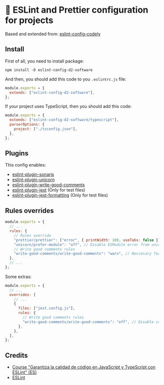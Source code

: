 # 🔧 ESLint and Prettier configuration for projects

Based and extended from: [eslint-config-codely](https://github.com/CodelyTV/eslint-config-codely)

## Install

First of all, you need to install package:

```shell
npm install -D eslint-config-d2-software
```

And then, you should add this code to you `.eslintrc.js` file:

```javascript
module.exports = {
  extends: ["eslint-config-d2-software"],
};
```

If your project uses TypeScript, then you should add this code:

```javascript
module.exports = {
  extends: ["eslint-config-d2-software/typescript"],
  parserOptions: {
    project: ["./tsconfig.json"],
  },
};
```

## Plugins

This config enables:

- [eslint-plugin-sonarjs](https://www.npmjs.com/package/eslint-plugin-sonarjs)
- [eslint-plugin-unicorn](https://www.npmjs.com/package/eslint-plugin-unicorn)
- [eslint-plugin-write-good-comments](https://www.npmjs.com/package/eslint-plugin-write-good-comments)
- [eslint-plugin-jest](https://www.npmjs.com/package/eslint-plugin-jest) (Only for test files)
- [eslint-plugin-jest-formatting](https://www.npmjs.com/package/eslint-plugin-jest-formatting) (Only for test files)

## Rules overrides

```javascript
module.exports = {
  // ...
  rules: {
    // Rules override
    "prettier/prettier": ["error", { printWidth: 100, useTabs: false }], // Disabled codely useTabs (sorry I prefer spaces)
    "unicorn/prefer-module": "off", // Disable ESModule error from unicorn
    // Write good comments rules
    "write-good-comments/write-good-comments": "warn", // Neccesary for write-good-comments plugin
  },
  // ...
};
```

Some extras:

```javascript
module.exports = {
  // ...
  overrides: [
    // ...
    {
      files: ["jest.config.js"],
      rules: {
        // Write good comments rules
        "write-good-comments/write-good-comments": "off", // Disable comments check in Jest config file
      },
    },
  ],
};
```

## Credits

- [Course "Garantiza la calidad de código en JavaScript y TypeScript con ESLint" (ES)](https://pro.codely.com/library/garantiza-la-calidad-de-codigo-en-javascript-y-typescript-con-eslint-188432)
- [ESLint](https://eslint.org/)
